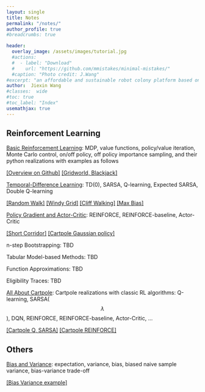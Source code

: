 ```yaml
---
layout: single
title: Notes
permalink: "/notes/"
author_profile: true
#breadcrumbs: true

header:
  overlay_image: /assets/images/tutorial.jpg
  #actions:
  #  - label: "Download"
  #    url: "https://github.com/mmistakes/minimal-mistakes/"
  #caption: "Photo credit: J.Wang"
#excerpt: "an affordable and sustainable robot colony platform based on Android"
author:  Jiexin Wang
#classes:  wide
#toc: true
#toc_label: "Index"
usemathjax: true
---
```


## Reinforcement Learning

[Basic Reinforcement Learning](/judy_blog/basicrl/): MDP, value functions, policy/value iteration, Monte Carlo control, on/off policy, off policy importance sampling, and their python realizations with examples as follows

[\[Overview on Github\]](https://github.com/ha5ha6/judy_tutorial_basicRL) [\[Gridworld, Blackjack\]](https://github.com/ha5ha6/judy_tutorial_basicRL/blob/main/girdworld_blackjack.ipynb)

[Temporal-Difference Learning](/judy_blog/td/): TD(0), SARSA, Q-learning, Expected SARSA, Double Q-learning

[\[Random Walk\]](https://github.com/ha5ha6/judy_tutorial_basicRL/blob/main/random_walk.ipynb) [\[Windy Grid\]](https://github.com/ha5ha6/judy_tutorial_basicRL/blob/main/windy_grid.ipynb) [\[Cliff Walking\]](https://github.com/ha5ha6/judy_tutorial_basicRL/blob/main/cliff_walking.ipynb) [\[Max Bias\]](https://github.com/ha5ha6/judy_tutorial_basicRL/blob/main/max_bias.ipynb)

[Policy Gradient and Actor-Critic](/judy_blog/pgac/): REINFORCE, REINFORCE-baseline, Actor-Critic

[\[Short Corridor\]](https://github.com/ha5ha6/judy_tutorial_basicRL/blob/main/short_corridor.ipynb) [\[Cartpole Gaussian policy\]](https://github.com/ha5ha6/judy_tutorial_basicRL/blob/main/cartpole_reinforce.ipynb)

n-step Bootstrapping: TBD

Tabular Model-based Methods: TBD

Function Approximations: TBD

Eligibility Traces: TBD

[All About Cartpole](/judy_blog/cartpole/): Cartpole realizations with classic RL algorithms: Q-learning, SARSA($$\lambda$$), DQN, REINFORCE, REINFORCE-baseline, Actor-Critic, ...

[\[Cartpole Q, SARSA\]](https://github.com/ha5ha6/judy_tutorial_basicRL/blob/main/cartpole_q_sarsa.ipynb) 
[\[Cartpole REINFORCE\]](https://github.com/ha5ha6/judy_tutorial_basicRL/blob/main/cartpole_reinforce.ipynb)

## Others

[Bias and Variance](/judy_blog/biavar/): expectation, variance, bias, biased naive sample variance, bias-variance trade-off

[\[Bias Variance example\]](https://github.com/ha5ha6/judy_tutorial_basicRL/blob/main/bias_variance.ipynb)
